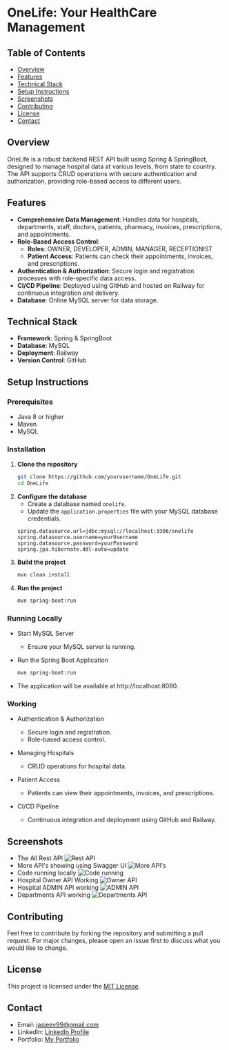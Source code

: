 # OneLife: Your HealthCare Management

## Table of Contents

- [Overview](#Overview)
- [Features](#Features)
- [Technical Stack](#Technical-Stack)
- [Setup Instructions](#Setup-Instructions)
- [Screenshots](#Screenshots)
- [Contributing](#contributing)
- [License](#license)
- [Contact](#contact)


## Overview
OneLife is a robust backend REST API built using Spring & SpringBoot, designed to manage hospital data at various levels, from state to country. The API supports CRUD operations with secure authentication and authorization, providing role-based access to different users.

## Features
- **Comprehensive Data Management**: Handles data for hospitals, departments, staff, doctors, patients, pharmacy, invoices, prescriptions, and appointments.
- **Role-Based Access Control**:
    - **Roles**: OWNER, DEVELOPER, ADMIN, MANAGER, RECEPTIONIST
    - **Patient Access**: Patients can check their appointments, invoices, and prescriptions.
- **Authentication & Authorization**: Secure login and registration processes with role-specific data access.
- **CI/CD Pipeline**: Deployed using GitHub and hosted on Railway for continuous integration and delivery.
- **Database**: Online MySQL server for data storage.

## Technical Stack
- **Framework**: Spring & SpringBoot
- **Database**: MySQL
- **Deployment**: Railway
- **Version Control**: GitHub

## Setup Instructions

### Prerequisites
- Java 8 or higher
- Maven
- MySQL

### Installation
1. **Clone the repository**
   ```bash
   git clone https://github.com/yourusername/OneLife.git
   cd OneLife
2. **Configure the database**
    - Create a database named `onelife`.
    - Update the `application.properties` file with your MySQL database credentials.
   ```properties
   spring.datasource.url=jdbc:mysql://localhost:3306/onelife
   spring.datasource.username=yourUsername
   spring.datasource.password=yourPassword
   spring.jpa.hibernate.ddl-auto=update
3. **Build the project**
   ```bash
   mvn clean install
4. **Run the project**
   ```bash
   mvn spring-boot:run

### Running Locally

- Start MySQL Server 
  - Ensure your MySQL server is running.
- Run the Spring Boot Application

    ```bash
    mvn spring-boot:run

- The application will be available at http://localhost:8080.

### Working 

- Authentication & Authorization
  - Secure login and registration.
  - Role-based access control.
  
- Managing Hospitals 
  - CRUD operations for hospital data.
- Patient Access 
  - Patients can view their appointments, invoices, and prescriptions.
- CI/CD Pipeline 
  - Continuous integration and deployment using GitHub and Railway.

## Screenshots
- The All Rest API
![Rest API](images/2.jpg)
- More API's showing using Swagger UI
![More API's](images/3.jpg)
- Code running locally
![ Code running](images/1.jpg)
- Hospital Owner API Working
![Owner API](images/4.jpg)
- Hospital ADMIN API working
![ADMIN API](images/5.jpg)
- Departments API working
![Departments API](images/6.jpg)

## Contributing
Feel free to contribute by forking the repository and submitting a pull request. For major changes, please open an issue first to discuss what you would like to change.

## License

This project is licensed under the [MIT License](LICENSE).

## Contact

- Email: jasjeev99@gmail.com
- LinkedIn: [LinkedIn Profile](https://www.linkedin.com/in/jasjeev-singh-k-773238247)
- Portfolio: [My Portfolio](linktr.ee/jskkk_013)
